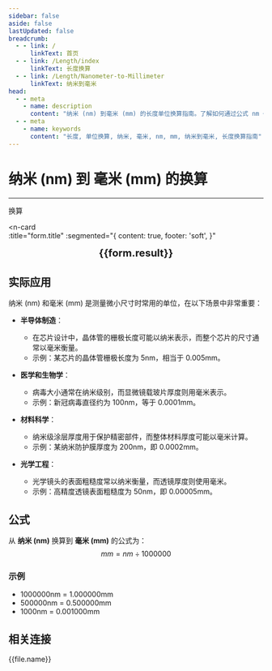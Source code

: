 ```yaml
---
sidebar: false
aside: false
lastUpdated: false
breadcrumb:
  - - link: /
      linkText: 首页
  - - link: /Length/index
      linkText: 长度换算
  - - link: /Length/Nanometer-to-Millimeter
      linkText: 纳米到毫米
head:
  - - meta
    - name: description
      content: "纳米 (nm) 到毫米 (mm) 的长度单位换算指南。了解如何通过公式 nm ÷ 1000000 换算为毫米。"
  - - meta
    - name: keywords
      content: "长度, 单位换算, 纳米, 毫米, nm, mm, 纳米到毫米, 长度换算指南"
---
```

# 纳米 (nm) 到 毫米 (mm) 的换算
---
<script setup>
import { onMounted, reactive, inject, ref } from 'vue'
import { NButton, NForm, NFormItem, NInput, NInputNumber, NSelect, NCard, useMessage,NGrid ,NGi } from 'naive-ui'
import { defineClientComponent } from 'vitepress'
import { Length } from '../../files';
const seoKey = ['单位转换器','单位换算','长度单位转换器','长度单位转换','尺寸换算','长度单位换算','长度单位换算表','纳米毫米','纳米和毫米','纳米单位','一纳米等于多少毫米','纳米到毫米换算','nm mm','纳米和毫米的换算单位','纳米毫米转换','mm是什么单位','纳米和毫米','纳米换算','nm','毫米单位','长度换算公式','纳米转毫米','毫米换算','纳米计算器','毫米计算器','长度单位','纳米到毫米公式','毫米转换器','纳米毫米对照表','长度转换','单位换算表','纳米毫米换算器','毫米长度','纳米长度','长度计算','单位转换公式','纳米毫米计算','长度换算器','毫米单位换算','纳米单位换算','长度单位转换表','纳米毫米转换表']
const convert = inject('convert')

const form = reactive({
  number: null,
  result: '',
  title: '纳米 (nm) 到 毫米 (mm) 的换算'
})

const convertHandler = () => {
  if (form.number !== null && !isNaN(form.number)) {
    const convertedValue = parseFloat(form.number) / 1000000
    form.result = `${form.number}nm = ${convertedValue.toFixed(6)}mm`
  } else {
    form.result = '请输入有效的数值。'
  }
}
</script>

<n-form size="large" :model="form">
  <n-form-item label="纳米 (nm)">
    <n-input-number v-model:value="form.number" placeholder="输入纳米" style="width: 100%" />
  </n-form-item>
  <n-form-item>
    <n-button type="info" @click="convertHandler" block>换算</n-button>
  </n-form-item>
</n-form>

<n-card  
  :title="form.title"
  :segmented="{
    content: true,
    footer: 'soft',
  }"
>
  <div  style="text-align:center;font-size:20px;">
    <strong>{{form.result}}</strong>
  </div>
    <template #footer>
    <div>
      <span v-for="item of seoKey">{{item}}，</span>
    </div>
  </template>
</n-card>

## 实际应用

纳米 (nm) 和毫米 (mm) 是测量微小尺寸时常用的单位，在以下场景中非常重要：

- **半导体制造**：
  - 在芯片设计中，晶体管的栅极长度可能以纳米表示，而整个芯片的尺寸通常以毫米衡量。
  - 示例：某芯片的晶体管栅极长度为 5nm，相当于 0.005mm。

- **医学和生物学**：
  - 病毒大小通常在纳米级别，而显微镜载玻片厚度则用毫米表示。
  - 示例：新冠病毒直径约为 100nm，等于 0.0001mm。

- **材料科学**：
  - 纳米级涂层厚度用于保护精密部件，而整体材料厚度可能以毫米计算。
  - 示例：某纳米防护膜厚度为 200nm，即 0.0002mm。

- **光学工程**：
  - 光学镜头的表面粗糙度常以纳米衡量，而透镜厚度则使用毫米。
  - 示例：高精度透镜表面粗糙度为 50nm，即 0.00005mm。

## 公式

从 **纳米 (nm)** 换算到 **毫米 (mm)** 的公式为：
$$ mm = nm \div 1000000 $$

### 示例
- 1000000nm = 1.000000mm
- 500000nm = 0.500000mm
- 1000nm = 0.001000mm

## 相关连接
<n-grid x-gap="12" :cols="2">
  <n-gi v-for="(file, index) in Length" :key="index">
    <n-button
      text
      tag="a"
      :href="file.path"
      type="info"
    >
      {{file.name}}
    </n-button>
  </n-gi>
</n-grid>